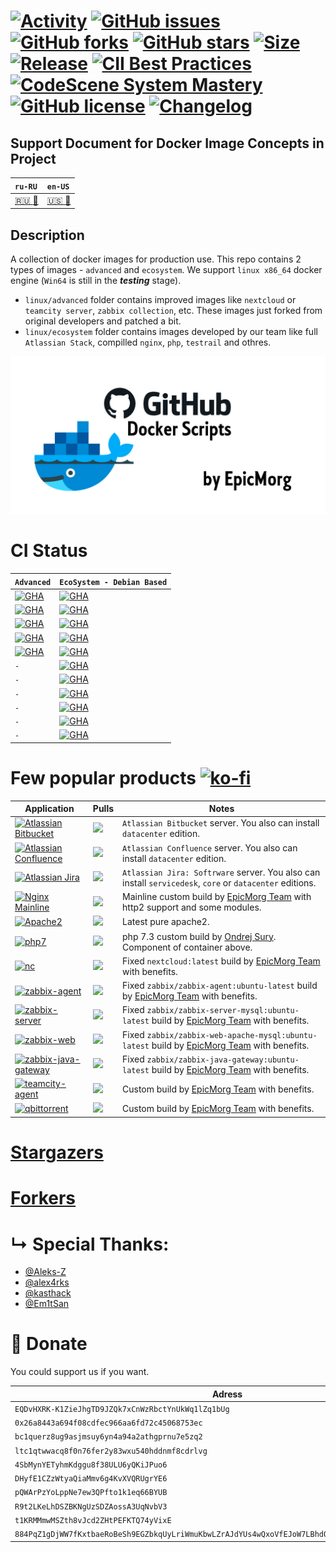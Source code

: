 #  [![Activity](https://img.shields.io/github/commit-activity/m/EpicMorg/docker?label=commits&style=flat-square)](https://github.com/EpicMorg/docker/commits) [![GitHub issues](https://img.shields.io/github/issues/EpicMorg/docker.svg?style=popout-square)](https://github.com/EpicMorg/docker/issues) [![GitHub forks](https://img.shields.io/github/forks/EpicMorg/docker.svg?style=popout-square)](https://github.com/EpicMorg/docker/network) [![GitHub stars](https://img.shields.io/github/stars/EpicMorg/docker.svg?style=popout-square)](https://github.com/EpicMorg/docker/stargazers)  [![Size](https://img.shields.io/github/repo-size/EpicMorg/docker?label=size&style=flat-square)](https://github.com/EpicMorg/docker/archive/master.zip) [![Release](https://img.shields.io/github/v/release/EpicMorg/docker?style=flat-square)](https://github.com/EpicMorg/docker/releases) [![CII Best Practices](https://bestpractices.coreinfrastructure.org/projects/3658/badge)](https://bestpractices.coreinfrastructure.org/projects/3658) [![CodeScene System Mastery](https://codescene.io/projects/6535/status-badges/system-mastery)](https://codescene.io/projects/6535) [![GitHub license](https://img.shields.io/github/license/EpicMorg/docker.svg?style=popout-square)](LICENSE.md) [![Changelog](https://img.shields.io/badge/Changelog-yellow.svg?style=popout-square)](CHANGELOG.md)


## Support Document for Docker Image Concepts in Project

| `ru-RU` | `en-US` | 
|:-------------|:-------------|
| [:ru: :bookmark_tabs:](SUPPORT.ru.md) | [:us: :bookmark_tabs:](SUPPORT.md)

 

## Description
A collection of docker images for production use. This repo contains 2 types of images - `advanced` and `ecosystem`. We support `linux x86_64` docker engine (`Win64` is still in the ***testing*** stage).

* `linux/advanced` folder contains improved images like `nextcloud` or `teamcity server`, `zabbix collection`, etc. These images just forked from original developers and patched a bit.
* `linux/ecosystem` folder contains images developed by our team like full `Atlassian Stack`, compilled `nginx`, `php`, `testrail` and othres.

![](https://raw.githubusercontent.com/EpicMorg/docker/master/.github/logo.png)

# CI Status

| `Advanced` | `EcoSystem - Debian Based` | 
|:-------------|:-------------|
| [![GHA](https://img.shields.io/github/actions/workflow/status/EpicMorg/docker/epicmorg.advanced.vscode.images.yml?label=EpicMorg%20Advanced%20Images&logo=EpicMorg%20Advanced%20Images&style=flat-square)](https://github.com/EpicMorg/docker/blob/master/.github/workflows/epicmorg.advanced.images.yml) | [![GHA](https://img.shields.io/github/actions/workflow/status/EpicMorg/docker/epicmorg.base.images.giltab.runners.yml?label=Gitlab%20Runner%20Images&logo=Gitlab%20Runner%20Images&style=flat-square)](https://github.com/EpicMorg/docker/actions/workflows/epicmorg.base.images.giltab.runners.yml)
| [![GHA](https://img.shields.io/github/actions/workflow/status/EpicMorg/docker/epicmorg.advanced.nextcloud.images.yml?label=Nextcloud%20Images&logo=Nextcloud%20Images&style=flat-square)](https://github.com/EpicMorg/docker/actions/workflows/epicmorg.advanced.nextcloud.images.yml) | [![GHA](https://img.shields.io/github/actions/workflow/status/EpicMorg/docker/epicmorg.base.images.debian.11.yml?label=Debian%2011%20Images&logo=Debian%2011%20Images&style=flat-square)](https://github.com/EpicMorg/docker/actions/workflows/epicmorg.base.images.debian.11.yml)
| [![GHA](https://img.shields.io/github/actions/workflow/status/EpicMorg/docker/epicmorg.advanced.python.yml?label=Debian%20Python%20Images&logo=Debian%20Python%20Images&style=flat-square)](https://github.com/EpicMorg/docker/actions/workflows/epicmorg.advanced.python.yml) | [![GHA](https://img.shields.io/github/actions/workflow/status/EpicMorg/docker/epicmorg.base.images.debian.12.yml?label=Debian%2012%20Images&logo=Debian%2012%20Images&style=flat-square)](https://github.com/EpicMorg/docker/actions/workflows/epicmorg.base.images.debian.12.yml)
| [![GHA](https://img.shields.io/github/actions/workflow/status/EpicMorg/docker/epicmorg.advanced.vscode.images.yml?label=Vscode%20Server%20Images&logo=Vscode%20Server%20Images&style=flat-square)](https://github.com/EpicMorg/docker/actions/workflows/epicmorg.advanced.vscode.images.yml) | [![GHA](https://img.shields.io/github/actions/workflow/status/EpicMorg/docker/epicmorg.base.images.debian.legacy.yml?label=Debian%20Legacy%20Images&logo=Debian%20Legacy%20Images&style=flat-square)](https://github.com/EpicMorg/docker/actions/workflows/epicmorg.base.images.debian.legacy.yml) 
| [![GHA](https://img.shields.io/github/actions/workflow/status/EpicMorg/docker/epicmorg.advanced.zabbix.images.yml?label=Debian%20Zabbix%20Images&logo=Debian%20Python%20Images&style=flat-square)](https://github.com/EpicMorg/docker/actions/workflows/epicmorg.advanced.zabbix.images.yml) | [![GHA](https://img.shields.io/github/actions/workflow/status/EpicMorg/docker/epicmorg.ecosysctem.misc.images.yml?label=EcoSystem%20Misc%20Images&logo=EcoSystem%20Misc%20Images&style=flat-square)](https://github.com/EpicMorg/docker/actions/workflows/epicmorg.ecosysctem.misc.images.yml)
| `-` | [![GHA](https://img.shields.io/github/actions/workflow/status/EpicMorg/docker/epicmorg.base.images.current.atlassian.yml?label=Atlassian%20Images&logo=Atlassian%20Images&style=flat-square)](https://github.com/EpicMorg/docker/actions/workflows/epicmorg.base.images.current.atlassian.yml)
| `-` | [![GHA](https://img.shields.io/github/actions/workflow/status/EpicMorg/docker/epicmorg.base.images.perforce.yml?label=Perfocre%20Images&logo=Perfocre%20Images&style=flat-square)](https://github.com/EpicMorg/docker/actions/workflows/epicmorg.base.images.perforce.yml)
| `-` | [![GHA](https://img.shields.io/github/actions/workflow/status/EpicMorg/docker/epicmorg.base.images.postgresql.yml?label=PostgreSQL%20Images&logo=PostgreSQL%20Images&style=flat-square)](https://github.com/EpicMorg/docker/actions/workflows/epicmorg.base.images.postgresql.yml)
| `-` | [![GHA](https://img.shields.io/github/actions/workflow/status/EpicMorg/docker/epicmorg.base.images.teamcity.agents.yml?label=TeamCity%20Agents%20Images&logo=TeamCity%20Agents%20Images&style=flat-square)](https://github.com/EpicMorg/docker/actions/workflows/epicmorg.base.images.teamcity.agents.yml)
| `-` | [![GHA](https://img.shields.io/github/actions/workflow/status/EpicMorg/docker/epicmorg.base.images.testrail.yml?label=Testrail%20Images&logo=Testrail%20Images&style=flat-square)](https://github.com/EpicMorg/docker/actions/workflows/epicmorg.base.images.testrail.yml)
| `-` | [![GHA](https://img.shields.io/github/actions/workflow/status/EpicMorg/docker/epicmorg.base.images.web.yml?label=Web%20Images&logo=Web%20Images&style=flat-square)](https://github.com/EpicMorg/docker/actions/workflows/epicmorg.base.images.web.yml)

# Few popular products [![ko-fi](https://www.ko-fi.com/img/githubbutton_sm.svg)](https://ko-fi.com/B0B81CUI4)

| Application   | Pulls | Notes
| ------  | ------ | ------
| [![Atlassian Bitbucket](https://img.shields.io/badge/Atlassian%20Bitbucket--brightgreen.svg?style=popout-square)](https://www.atlassian.com/software/bitbucket/download) | [![](https://img.shields.io/docker/pulls/epicmorg/bitbucket.svg?style=popout-square)](https://hub.docker.com/r/epicmorg/bitbucket/) | `Atlassian Bitbucket` server. You also can install `datacenter` edition.
| [![Atlassian Confluence](https://img.shields.io/badge/Atlassian%20Confluence--brightgreen.svg?style=popout-square)](https://www.atlassian.com/software/confluence/download) |   [![](https://img.shields.io/docker/pulls/epicmorg/confluence.svg?style=popout-square)](https://hub.docker.com/r/epicmorg/confluence/) | `Atlassian Confluence` server. You also can install `datacenter` edition.
| [![Atlassian Jira](https://img.shields.io/badge/Atlassian%20Jira--brightgreen.svg?style=popout-square)](https://www.atlassian.com/software/jira/download) | [![](https://img.shields.io/docker/pulls/epicmorg/jira.svg?style=popout-square)](https://hub.docker.com/r/epicmorg/jira/) | `Atlassian Jira: Softrware` server.  You also can install `servicedesk`, `core` or `datacenter` editions.
| [![Nginx Mainline](https://img.shields.io/badge/Nginx--brightgreen.svg?style=popout-square)](https://nginx.org/en/download.html) |   [![](https://img.shields.io/docker/pulls/epicmorg/nginx.svg?style=popout-square)](https://hub.docker.com/r/epicmorg/nginx/) | Mainline custom build by [EpicMorg Team](https://github.com/EpicMorg) with http2 support and some modules.
| [![Apache2](https://img.shields.io/badge/Apache2--brightgreen.svg?style=popout-square)](https://deb.sury.org/)  |  [![](https://img.shields.io/docker/pulls/epicmorg/apache2.svg?style=popout-square)](https://hub.docker.com/r/epicmorg/apache2/ ) | Latest pure apache2.
| [![php7](https://img.shields.io/badge/php7--brightgreen.svg?style=popout-square)](https://deb.sury.org/) | [![](https://img.shields.io/docker/pulls/epicmorg/apache2.svg?style=popout-square)](https://hub.docker.com/r/epicmorg/apache2/ ) |  php 7.3 custom build by [Ondrej Sury](https://launchpad.net/~ondrej). Component of container above.
| [![nc](https://img.shields.io/badge/NextCloud--brightgreen.svg?style=popout-square)](https://hub.docker.com/_/nextcloud)  |  [![](https://img.shields.io/docker/pulls/epicmorg/nextcloud.svg?style=popout-square)](https://hub.docker.com/r/epicmorg/nextcloud/ ) | Fixed `nextcloud:latest` build by [EpicMorg Team](https://github.com/EpicMorg) with benefits.
| [![zabbix-agent](https://img.shields.io/badge/Zabbix%20Agent--brightgreen.svg?style=popout-square)](https://github.com/zabbix/zabbix-docker)  | [![](https://img.shields.io/docker/pulls/epicmorg/zabbix-agent.svg?style=popout-square)](https://hub.docker.com/r/epicmorg/zabbix-agent/ ) | Fixed `zabbix/zabbix-agent:ubuntu-latest` build by [EpicMorg Team](https://github.com/EpicMorg) with benefits.
| [![zabbix-server](https://img.shields.io/badge/Zabbix%20Server--brightgreen.svg?style=popout-square)](https://github.com/zabbix/zabbix-docker)  | [![](https://img.shields.io/docker/pulls/epicmorg/zabbix-server-mysql.svg?style=popout-square)](https://hub.docker.com/r/epicmorg/zabbix-server-mysql/ ) | Fixed `zabbix/zabbix-server-mysql:ubuntu-latest` build by [EpicMorg Team](https://github.com/EpicMorg) with benefits.
| [![zabbix-web](https://img.shields.io/badge/Zabbix%20Web--brightgreen.svg?style=popout-square)](https://github.com/zabbix/zabbix-docker)  | [![](https://img.shields.io/docker/pulls/epicmorg/zabbix-web-apache-mysql.svg?style=popout-square)](https://hub.docker.com/r/epicmorg/zabbix-web-apache-mysql/ ) | Fixed `zabbix/zabbix-web-apache-mysql:ubuntu-latest` build by [EpicMorg Team](https://github.com/EpicMorg) with benefits.
| [![zabbix-java-gateway](https://img.shields.io/badge/Zabbix%20JavaGW--brightgreen.svg?style=popout-square)](https://github.com/zabbix/zabbix-docker)  | [![](https://img.shields.io/docker/pulls/epicmorg/zabbix-java-gateway.svg?style=popout-square)](https://hub.docker.com/r/epicmorg/zabbix-java-gateway/ ) | Fixed `zabbix/zabbix-java-gateway:ubuntu-latest` build by [EpicMorg Team](https://github.com/EpicMorg) with benefits.
| [![teamcity-agent](https://img.shields.io/badge/TeamCity%20Agent--brightgreen.svg?style=popout-square)](https://github.com/JetBrains/teamcity-docker-agent)  | [![](https://img.shields.io/docker/pulls/epicmorg/teamcity-agent.svg?style=popout-square)](https://hub.docker.com/r/epicmorg/teamcity-agent/ ) | Custom build by [EpicMorg Team](https://github.com/EpicMorg) with benefits.
| [![qbittorrent](https://img.shields.io/badge/qBittorrent--brightgreen.svg?style=popout-square)](https://github.com/qbittorrent/qBittorrent)  | [![](https://img.shields.io/docker/pulls/epicmorg/qbittorrent.svg?style=popout-square)](https://hub.docker.com/r/epicmorg/qbittorrent/ ) | Custom build by [EpicMorg Team](https://github.com/EpicMorg) with benefits.


# [Stargazers](https://github.com/EpicMorg/docker/stargazers)

# [Forkers](https://github.com/EpicMorg/docker/network/members)

# &#8627; Special Thanks:

* [@Aleks-Z](https://github.com/Aleks-Z)
* [@alex4rks](https://github.com/alex4rks)
* [@kasthack](https://github.com/kasthack)
* [@Em1tSan](https://github.com/Em1tSan)

# :money_with_wings: Donate

You could support us if you want.

| Adress   | Name | Coin 
| ------  | ------ | ------ 
| `EQDvHXRK-K1ZieJhgTD9JZQk7xCnWzRbctYnUkWq1lZq1bUg` | Toncoin | TON
| `0x26a8443a694f08cdfec966aa6fd72c45068753ec` | Ethereum | ETH
| `bc1querz8ug9asjmsuy6yn4a94a2athgprnu7e5zq2` | Bitcoin | BTC	
| `ltc1qtwwacq8f0n76fer2y83wxu540hddnmf8cdrlvg` | Litecoin | LTC	
| `4SbMynYETyhmKdggu8f38ULU6yQKiJPuo6` | Novacoin | NVC 
| `DHyfE1CZzWtyaQiaMmv6g4KvXVQRUgrYE6` | Dogecoin | DOGE	
| `pQWArPzYoLppNe7ew3QPfto1k1eq66BYUB` | Peercoin | PPC	
| `R9t2LKeLhDSZBKNgUzSDZAossA3UqNvbV3` | Ravencoin | RVN	
| `t1KRMMmwMSZth8vJcd2ZHtPEFKTQ74yVixE` | ZCash | ZEC	
| `884PqZ1gDjWW7fKxtbaeRoBeSh9EGZbkqUyLriWmuKbwLZrAJdYUs4wQxoVfEJoW7LBhdQMP9cFhZQpJr6xvg7esHLdCbb1` | Monero | XMR	
